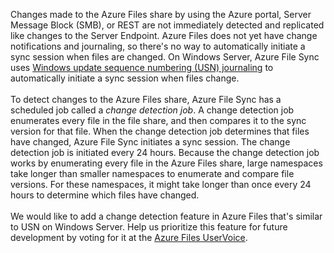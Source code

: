 Changes made to the Azure Files share by using the Azure portal, Server Message Block (SMB), or REST are not immediately detected and replicated like changes to the Server Endpoint. Azure Files does not yet have change notifications and journaling, so there's no way to automatically initiate a sync session when files are changed. On Windows Server, Azure File Sync uses [Windows update sequence numbering (USN) journaling](https://msdn.microsoft.com/library/windows/desktop/aa363798.aspx) to automatically initiate a sync session when files change.</br></br>
To detect changes to the Azure Files share, Azure File Sync has a scheduled job called a *change detection job*. A change detection job enumerates every file in the file share, and then compares it to the sync version for that file. When the change detection job determines that files have changed, Azure File Sync initiates a sync session. The change detection job is initiated every 24 hours. Because the change detection job works by enumerating every file in the Azure Files share, large namespaces take longer than smaller namespaces to enumerate and compare file versions. For these namespaces, it might take longer than once every 24 hours to determine which files have changed.</br></br>
We would like to add a change detection feature in Azure Files that's similar to USN on Windows Server. Help us prioritize this feature for future development by voting for it at the [Azure Files UserVoice](https://feedback.azure.com/forums/217298-storage/category/180670-files).
